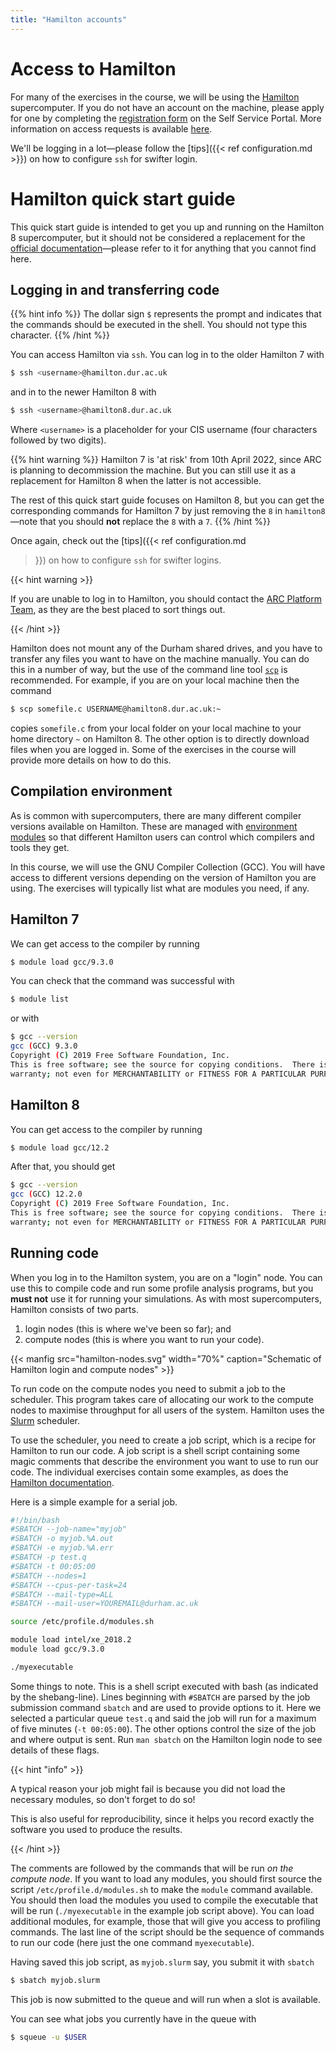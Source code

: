 ```yaml
---
title: "Hamilton accounts"
---
```


# Access to Hamilton

For many of the exercises in the course, we will be using the
[Hamilton](https://www.dur.ac.uk/arc/hamilton/) supercomputer. If you do
not have an account on the machine, please apply for one by completing
the [registration
form](https://dur.unidesk.ac.uk/tas/public/ssp/content/detail/service?unid=420662860dae4dceb78e69c685621050)
on the Self Service Portal. More information on access requests is
available
[here](https://durhamuniversity.sharepoint.com/Sites/MyDigitalDurham/SitePages/ServicePage.aspx?Service=%22Hamilton%20-%20High%20Performance%20Computing%20(HPC)%22).

We'll be logging in a lot—please follow the [tips]({{< ref
configuration.md >}}) on how to configure `ssh` for swifter login.

# Hamilton quick start guide

This quick start guide is intended to get you up and running on the Hamilton 8
supercomputer, but it should not be considered a replacement for the
[official documentation](https://www.dur.ac.uk/arc/hamilton/)—please refer to it
for anything that you cannot find here.

## Logging in and transferring code
{{% hint info %}}
The dollar sign `$` represents the prompt and indicates that the
commands should be executed in the shell. You should not type this
character.
{{% /hint %}}

You can access Hamilton via `ssh`. You can log in to the older Hamilton
7 with
```sh
$ ssh <username>@hamilton.dur.ac.uk
```
and in to the newer Hamilton 8 with
```sh
$ ssh <username>@hamilton8.dur.ac.uk
```
Where `<username>` is a placeholder for your CIS username (four
characters followed by two digits).

{{% hint warning %}}
Hamilton 7 is 'at risk' from 10th April 2022, since ARC is planning to
decommission the machine. But you can still use it as a replacement for
Hamilton 8 when the latter is not accessible.

The rest of this quick start guide focuses on Hamilton 8, but you can
get the corresponding commands for Hamilton 7 by just removing the `8`
in `hamilton8`—note that you should **not** replace the `8` with a `7`.
{{% /hint %}}


Once again, check out the [tips]({{< ref configuration.md
>}}) on how to configure `ssh` for swifter logins.

{{< hint warning >}}

If you are unable to log in to Hamilton, you should contact the [ARC
Platform Team](mailto:arc-rcp@durham.ac.uk), as they are the best placed
to sort things out.

{{< /hint >}}

Hamilton does not mount any of the Durham shared drives, and you have to
transfer any files you want to have on the machine manually. You can do
this in a number of way, but the use of the command line tool
[`scp`](https://linux.die.net/man/1/scp) is recommended. For example, if
you are on your local machine then the command
```sh
$ scp somefile.c USERNAME@hamilton8.dur.ac.uk:~
```
copies `somefile.c` from your local folder on your local machine to your
home directory `~` on Hamilton 8. The other option is to directly
download files when you are logged in. Some of the exercises in the
course will provide more details on how to do this.

## Compilation environment

As is common with supercomputers, there are many different compiler
versions available on Hamilton. These are managed with [environment
modules](https://modules.readthedocs.io/en/latest/) so that different
Hamilton users can control which compilers and tools they get.

In this course, we will use the GNU Compiler Collection (GCC). You will
have access to different versions depending on the version of Hamilton
you are using. The exercises will typically list what are modules you
need, if any.

## Hamilton 7
We can get access to the compiler by running

```sh
$ module load gcc/9.3.0
```

You can check that the command was successful with

```sh
$ module list
```

or with

```sh
$ gcc --version
gcc (GCC) 9.3.0
Copyright (C) 2019 Free Software Foundation, Inc.
This is free software; see the source for copying conditions.  There is NO
warranty; not even for MERCHANTABILITY or FITNESS FOR A PARTICULAR PURPOSE.
```

## Hamilton 8
You can get access to the compiler by running

```sh
$ module load gcc/12.2
```

After that, you should get

```sh
$ gcc --version
gcc (GCC) 12.2.0
Copyright (C) 2019 Free Software Foundation, Inc.
This is free software; see the source for copying conditions.  There is NO
warranty; not even for MERCHANTABILITY or FITNESS FOR A PARTICULAR PURPOSE.
```


## Running code

When you log in to the Hamilton system, you are on a "login" node. You
can use this to compile code and run some profile analysis programs, but
you **must not** use it for running your simulations. As with most
supercomputers, Hamilton consists of two parts.

1. login nodes (this is where we've been so far); and
2. compute nodes (this is where you want to run your code).

{{< manfig src="hamilton-nodes.svg"
    width="70%"
    caption="Schematic of Hamilton login and compute nodes" >}}

To run code on the compute nodes you need to submit a job to the
scheduler. This program takes care of allocating our work to the compute
nodes to maximise throughput for all users of the system. Hamilton uses
the
[Slurm](https://slurm.schedmd.com/documentation.html) scheduler.

To use the scheduler, you need to create a job script, which is a recipe
for Hamilton to run our code. A job script is a shell script containing
some magic comments that describe the environment you want to use to run
our code. The individual exercises contain some examples, as does the
[Hamilton
documentation](https://www.dur.ac.uk/arc/hamilton/usage/jobs/).

Here is a simple example for a serial job.

```bash
#!/bin/bash
#SBATCH --job-name="myjob"
#SBATCH -o myjob.%A.out
#SBATCH -e myjob.%A.err
#SBATCH -p test.q
#SBATCH -t 00:05:00
#SBATCH --nodes=1
#SBATCH --cpus-per-task=24
#SBATCH --mail-type=ALL
#SBATCH --mail-user=YOUREMAIL@durham.ac.uk

source /etc/profile.d/modules.sh

module load intel/xe_2018.2
module load gcc/9.3.0

./myexecutable
```

Some things to note. This is a shell script executed with bash (as
indicated by the shebang-line). Lines beginning with `#SBATCH` are
parsed by the job submission command `sbatch` and are used to provide
options to it. Here we selected a particular queue `test.q` and said
the job will run for a maximum of five minutes (`-t 00:05:00`). The
other options control the size of the job and where output is sent.
Run `man sbatch` on the Hamilton login node to see details of these
flags.

{{< hint "info" >}}

A typical reason your job might fail is because you did not load the
necessary modules, so don't forget to do so!

This is also useful for reproducibility, since it helps you record
exactly the software you used to produce the results.

{{< /hint >}}

The comments are followed by the commands that will be run _on the
compute node_. If you want to load any modules, you should first source
the script `/etc/profile.d/modules.sh` to make the `module` command
available. You should then load the modules you used to compile the
executable that will be run (`./myexecutable` in the example job script
above). You can load additional modules, for example, those that will
give you access to profiling commands. The last line of the script
should be the sequence of commands to run our code (here
just the one command `myexecutable`).

Having saved this job script, as `myjob.slurm` say, you submit it with
`sbatch`

```sh
$ sbatch myjob.slurm
```

This job is now submitted to the queue and will run when a slot is
available.

You can see what jobs you currently have in the queue with

```sh
$ squeue -u $USER
```
